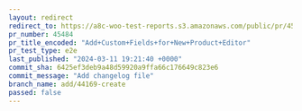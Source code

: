 ```yaml
---
layout: redirect
redirect_to: https://a8c-woo-test-reports.s3.amazonaws.com/public/pr/45484/e2e/index.html
pr_number: 45484
pr_title_encoded: "Add+Custom+Fields+for+New+Product+Editor"
pr_test_type: e2e
last_published: "2024-03-11 19:21:40 +0000"
commit_sha: 6425ef3deb9a48d59920a9ffa66c176649c823e6
commit_message: "Add changelog file"
branch_name: add/44169-create
passed: false
---
```

